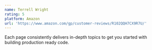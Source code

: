 ```yaml
---
name: Terrell Wright
rating: 5
platform: Amazon
url: 'https://www.amazon.com/gp/customer-reviews/R102QQH7CX9R7U/'
---
```


Each page consistently delivers in-depth topics to get you started with building production ready code.
